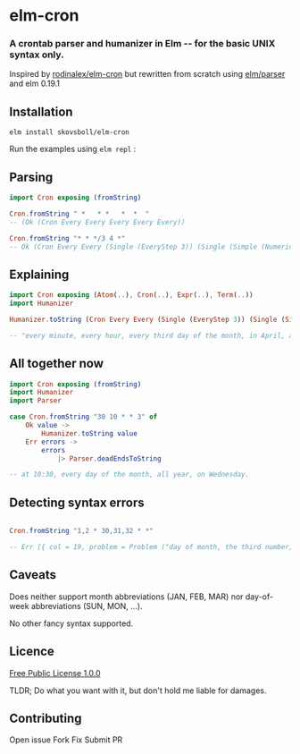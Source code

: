 elm-cron
===

### A crontab parser and humanizer in Elm -- for the basic UNIX syntax only.

Inspired by [rodinalex/elm-cron](https://github.com/rodinalex/elm-cron) but rewritten from scratch using [elm/parser](https://github.com/elm/parser) and elm 0.19.1

## Installation

`elm install skovsboll/elm-cron`

Run the examples using `elm repl` :

## Parsing

```elm
import Cron exposing (fromString)

Cron.fromString " *   * *   *  *  "
-- (Ok (Cron Every Every Every Every Every))

Cron.fromString "* * */3 4 *"
-- Ok (Cron Every Every (Single (EveryStep 3)) (Single (Simple (Numeric 4))) Every)

```


## Explaining

```elm
import Cron exposing (Atom(..), Cron(..), Expr(..), Term(..))
import Humanizer

Humanizer.toString (Cron Every Every (Single (EveryStep 3)) (Single (Simple (Numeric 4))) Every)

-- "every minute, every hour, every third day of the month, in April, all week."

```


## All together now

```elm
import Cron exposing (fromString)
import Humanizer
import Parser

case Cron.fromString "30 10 * * 3" of
    Ok value ->
        Humanizer.toString value
    Err errors ->
        errors
            |> Parser.deadEndsToString

-- at 10:30, every day of the month, all year, on Wednesday.

```

## Detecting syntax errors

```elm

Cron.fromString "1,2 * 30,31,32 * *"

-- Err [{ col = 19, problem = Problem ("day of month, the third number, is 32. I was expecting values in the range from 1 to 31."), row = 1 }]

```


## Caveats

Does neither support month abbreviations (JAN, FEB, MAR) nor day-of-week abbreviations (SUN, MON, ...).

No other fancy syntax supported.



## Licence 

[Free Public License 1.0.0](https://tldrlegal.com/license/free-public-license-1.0.0#summary)

TLDR; Do what you want with it, but don't hold me liable for damages.


## Contributing

Open issue
Fork
Fix
Submit PR
